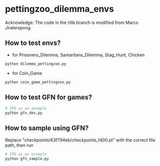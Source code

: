 # pettingzoo_dilemma_envs

Acknowledge: The code in the rllib branch is modified from Marco Jiralerspong.  

## How to test envs?
- for Prisoners_Dilemma, Samaritans_Dilemma, Stag_Hunt, Chicken
```python
python dilemma_pettingzoo.py
```
- for Coin_Game
```python
python coin_game_pettingzoo.py
```
## How to test GFN for games?
```python
# IPD as an example
python gfn_dev.py
```
## How to sample using GFN?
Replace "checkpoints/63f794eb/checkpoints_1400.pt" with the correct file path, then run
```python
# IPD as an example
python gfn_sample.py
```
